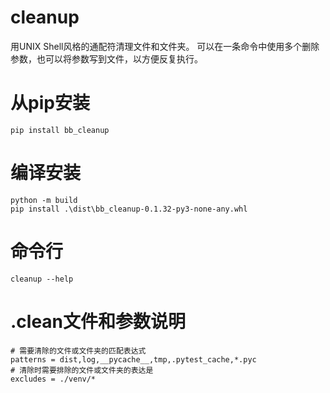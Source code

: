 # cleanup
用UNIX Shell风格的通配符清理文件和文件夹。
可以在一条命令中使用多个删除参数，也可以将参数写到文件，以方便反复执行。
# 从pip安装
```
pip install bb_cleanup
```
# 编译安装
```
python -m build
pip install .\dist\bb_cleanup-0.1.32-py3-none-any.whl
```
# 命令行
```
cleanup --help
```
# .clean文件和参数说明
```
# 需要清除的文件或文件夹的匹配表达式
patterns = dist,log,__pycache__,tmp,.pytest_cache,*.pyc
# 清除时需要排除的文件或文件夹的表达是
excludes = ./venv/*
```